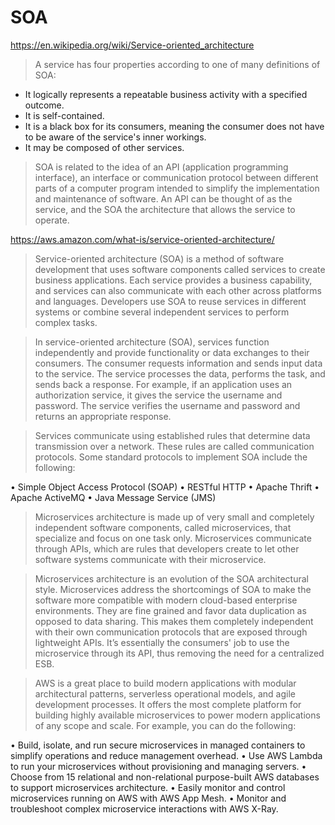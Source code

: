SOA
===

https://en.wikipedia.org/wiki/Service-oriented_architecture

> A service has four properties according to one of many definitions of SOA:

- It logically represents a repeatable business activity with a specified outcome.
- It is self-contained.
- It is a black box for its consumers, meaning the consumer does not have to be aware of the service's inner workings.
- It may be composed of other services.


> SOA is related to the idea of an API (application programming interface), an interface or communication protocol between different parts of a computer program intended to simplify the implementation and maintenance of software. An API can be thought of as the service, and the SOA the architecture that allows the service to operate.


https://aws.amazon.com/what-is/service-oriented-architecture/

> Service-oriented architecture (SOA) is a method of software development that uses software components called services to create business applications. Each service provides a business capability, and services can also communicate with each other across platforms and languages. Developers use SOA to reuse services in different systems or combine several independent services to perform complex tasks.

> In service-oriented architecture (SOA), services function independently and provide functionality or data exchanges to their consumers. The consumer requests information and sends input data to the service. The service processes the data, performs the task, and sends back a response. For example, if an application uses an authorization service, it gives the service the username and password. The service verifies the username and password and returns an appropriate response.

> Services communicate using established rules that determine data transmission over a network. These rules are called communication protocols. Some standard protocols to implement SOA include the following:

• Simple Object Access Protocol (SOAP)
• RESTful HTTP
• Apache Thrift
• Apache ActiveMQ
• Java Message Service (JMS)

> Microservices architecture is made up of very small and completely independent software components, called microservices, that specialize and focus on one task only. Microservices communicate through APIs, which are rules that developers create to let other software systems communicate with their microservice.


> Microservices architecture is an evolution of the SOA architectural style. Microservices address the shortcomings of SOA to make the software more compatible with modern cloud-based enterprise environments. They are fine grained and favor data duplication as opposed to data sharing. This makes them completely independent with their own communication protocols that are exposed through lightweight APIs. It’s essentially the consumers' job to use the microservice through its API, thus removing the need for a centralized ESB.


> AWS is a great place to build modern applications with modular architectural patterns, serverless operational models, and agile development processes. It offers the most complete platform for building highly available microservices to power modern applications of any scope and scale. For example, you can do the following:

• Build, isolate, and run secure microservices in managed containers to simplify operations and reduce management overhead.
• Use AWS Lambda to run your microservices without provisioning and managing servers.
• Choose from 15 relational and non-relational purpose-built AWS databases to support microservices architecture.
• Easily monitor and control microservices running on AWS with AWS App Mesh.
• Monitor and troubleshoot complex microservice interactions with AWS X-Ray.

